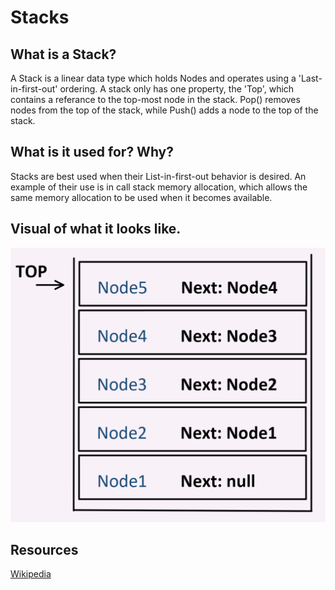 # Stacks

## What is a Stack?

A Stack is a linear data type which holds Nodes and operates using a 'Last-in-first-out'
ordering. A stack only has one property, the 'Top', which contains a referance to the top-most 
node in the stack. Pop() removes nodes from the top of the stack, while Push() adds a node to the
top of the stack.


## What is it used for? Why?

Stacks are best used when their List-in-first-out behavior is desired. An example of their use is in call stack memory
allocation, which allows the same memory allocation to be used when it becomes available.

## Visual of what it looks like.

![stack](../../assets/stack.PNG)

## Resources

[Wikipedia](https://en.wikipedia.org/wiki/Stack_(abstract_data_type))